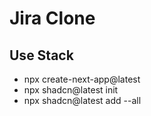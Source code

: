 # Jira Clone

##  Use Stack

- npx create-next-app@latest
- npx shadcn@latest init
- npx shadcn@latest add --all